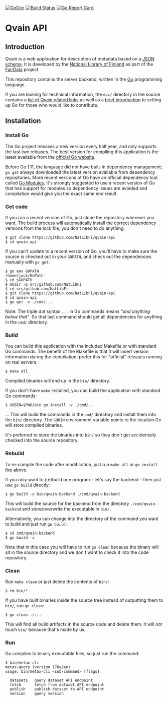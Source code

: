 [![GoDoc](https://godoc.org/github.com/NatLibFi/qvain-api?status.svg)](https://godoc.org/github.com/NatLibFi/qvain-api)
[![Build Status](https://travis-ci.org/NatLibFi/qvain-api.svg?branch=next)](https://travis-ci.org/NatLibFi/qvain-api)
[![Go Report Card](https://goreportcard.com/badge/github.com/NatLibFi/qvain-api)](https://goreportcard.com/report/github.com/NatLibFi/qvain-api)

# Qvain API

## Introduction

Qvain is a web application for description of metadata based on a [JSON schema](http://json-schema.org/). It is developed by the [National Library of Finland](https://www.kansalliskirjasto.fi/en) as part of the [FairData](https://fairdata.fi/) project.

This repository contains the server backend, written in the [Go](https://golang.org/) programming language.

If you are looking for technical information, the `doc/` directory in the source contains a [list of Qvain related links](doc/links.md) as well as a [brief introduction](doc/using_go.md) to setting up Go for those who would like to contribute.

## Installation

### Install Go

The Go project releases a new version every half year, and only supports the last two releases. The best version for compiling this application is the latest available from the [official Go website](https://golang.org/).

Before Go 1.11, the language did not have built-in dependency management; `go get` always downloaded the latest version available from dependency repositories. More recent versions of Go have an official dependency tool called [Go Modules](https://github.com/golang/go/wiki/Modules). It's strongly suggested to use a recent version of Go that has support for modules so dependency issues are avoided and compilation would give you the exact same end result.


### Get code

If you run a recent version of Go, just clone the repository wherever you want. The build process will automatically install the correct dependency versions from the lock file; you don't need to do anything.

```shell
$ git clone https://github.com/NatLibFi/qvain-api
$ cd qvain-api
```

If you can't update to a recent version of Go, you'll have to make sure the source is checked out in your `GOPATH`, and check out the dependencies manually with `go get`:

```shell
$ go env GOPATH
/home/jack/GoPath
$ cd $GOPATH
$ mkdir -p src/github.com/NatLibFi
$ cd src/github.com/NatLibFi
$ git clone https://github.com/NatLibFi/qvain-api
$ cd qvain-api
$ go get -v ./cmd/...
```

Note: The triple dot syntax `...` in Go commands means _"and anything below that"_. So that last command should get all dependencies for anything in the `cmd/` directory.

### Build

You can build this application with the included Makefile or with standard Go commands. The benefit of the Makefile is that it will insert version information during the compilation; prefer this for "official" releases running on real servers.

```shell
$ make all
```

Compiled binaries will end up in the `bin/` directory.


If you don't have `make` installed, you can build the application with standard Go commands:

```shell
$ GOBIN=$PWD/bin go install -v ./cmd/...
```

... This will build the commands in the `cmd/` directory and install them into the `bin/` directory. The `GOBIN` environment variable points to the location Go will store compiled binaries.

It's preferred to store the binaries into `bin/` so they don't get accidentally checked into the source repository.


### Rebuild

To re-compile the code after modification, just run `make all` or `go install` like above.

If you only want to (re)build one program – let's say the backend – then just use `go build` directly:

```shell
$ go build -o bin/qvain-backend ./cmd/qvain-backend
```

This will build the source for the backend from the directory `./cmd/qvain-backend` and store/overwrite the executable in `bin/`.

Alternatively, you can change into the directory of the command you want to build and just run `go build`:

```shell
$ cd cmd/qvain-backend
$ go build -v
```

Note that in this case you will have to run `go clean` because the binary will sit in the source directory and we don't want to check it into the code repository.

### Clean

Run `make clean` or just delete the contents of `bin/`:

```shell
$ rm bin/*
```

If you have built binaries inside the source tree instead of outputting them to `bin/`, run `go clean`:

```shell
$ go clean ./...
```

This will find all build artifacts in the source code and delete them. It will not touch `bin/` because that's made by us.

### Run

Go compiles to binary executable files, so just run the command:

```shell
$ bin/metax-cli
metax-query (version 178e2ee)
usage: bin/metax-cli <sub-command> [flags]

  datasets   query dataset API endpoint
  fetch      fetch from dataset API endpoint
  publish    publish dataset to API endpoint
  version    query version

```
